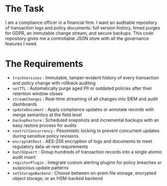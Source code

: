 # The Task

I am a compliance officer in a financial firm. I want an auditable repository of transaction logs and policy documents: full version history, timed purges for GDPR, an immutable change stream, and secure backups. This code repository gives me a controllable JSON store with all the governance features I need.

# The Requirements

* `trackVersions` : Immutable, tamper-evident history of every transaction and policy change with rollback auditing  
* `setTTL` : Automatically purge aged PII or outdated policies after their retention window closes  
* `streamChanges` : Real-time streaming of all changes into SIEM and audit dashboards  
* `updateDocument` : Apply compliance updates or annotate records with merge semantics at the field level  
* `backupRestore` : Scheduled snapshots and incremental backups with an easy restore process for audits  
* `controlConcurrency` : Pessimistic locking to prevent concurrent updates during sensitive policy revisions  
* `encryptAtRest` : AES-256 encryption of logs and documents to meet regulatory data-at-rest requirements  
* `batchUpsert` : Group hundreds of transaction records into a single atomic audit insert  
* `registerPlugin` : Integrate custom alerting plugins for policy breaches or suspicious update patterns  
* `setStorageBackend` : Choose between on-prem file storage, encrypted object storage, or an HSM-backed backend  
